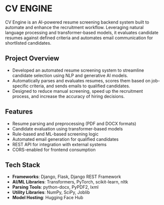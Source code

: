# CV ENGINE

CV Engine is an AI-powered resume screening backend system built to automate and enhance the recruitment workflow. Leveraging natural language processing and transformer-based models, it evaluates candidate resumes against defined criteria and automates email communication for shortlisted candidates.

## Project Overview

- Developed an automated resume screening system to streamline candidate selection using NLP and generative AI models.
- Automatically parses and evaluates resumes, scores them based on job-specific criteria, and sends emails to qualified candidates.
- Designed to reduce manual screening, speed up the recruitment process, and increase the accuracy of hiring decisions.

## Features

- Resume parsing and preprocessing (PDF and DOCX formats)
- Candidate evaluation using transformer-based models
- Rule-based and ML-based screening logic
- Automated email generation for qualified candidates
- REST API for integration with external systems
- CORS-enabled for frontend consumption

## Tech Stack

- **Frameworks**: Django, Flask, Django REST Framework
- **AI/ML Libraries**: Transformers, PyTorch, scikit-learn, nltk
- **Parsing Tools**: python-docx, PyPDF2, lxml
- **Utility Libraries**: NumPy, SciPy, Joblib
- **Model Hosting**: Hugging Face Hub
